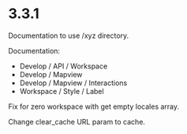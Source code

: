 # 3.3.1

Documentation to use /xyz directory.

Documentation:

  - Develop / API / Workspace
  - Develop / Mapview
  - Develop / Mapview / Interactions
  - Workspace / Style / Label

Fix for zero workspace with get empty locales array.

Change clear_cache URL param to cache.